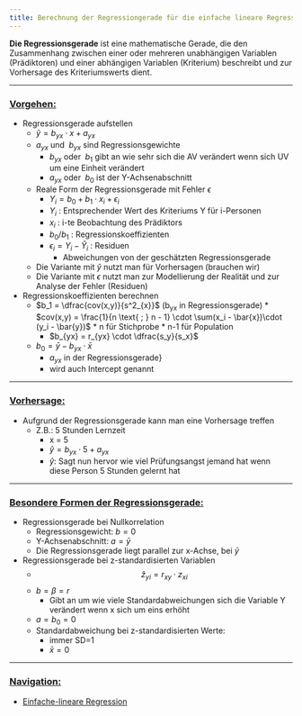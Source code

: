 ```yaml
---
title: Berechnung der Regressiongerade für die einfache lineare Regression
---
```


**Die Regressionsgerade** ist eine mathematische Gerade, die den Zusammenhang zwischen einer oder mehreren unabhängigen Variablen (Prädiktoren) und einer abhängigen Variablen (Kriterium) beschreibt und zur Vorhersage des Kriteriumswerts dient.

---

### <u>Vorgehen:</u>

* Regressionsgerade  aufstellen
  * $\hat{y} = b_{yx} \cdot x \;+\; a_{yx}$
  * $a_{yx} \text{ und } \; b_{yx}$ sind Regressionsgewichte
    * $b_{yx}\text{ oder } \; b_1$ gibt an wie sehr sich die AV verändert wenn sich UV um eine Einheit verändert
    * $a_{yx} \text{ oder } \; b_0$ ist der Y-Achsenabschnitt
  * Reale Form der Regressionsgerade mit Fehler $\epsilon$
    * $Y_i = b_0 + b_1 \cdot x_i + \epsilon_i$
    * $Y_i$ : Entsprechender Wert des Kriteriums Y für i-Personen
    * $x_i$ : i-te Beobachtung des Prädiktors
    * $b_0/b_1$ : Regressionskoeffizienten
    * $\epsilon_i = Y_i - \hat{Y}_i$ : Residuen
      * Abweichungen von der geschätzten Regressionsgerade
  * Die Variante mit $\hat{y}$ nutzt man für Vorhersagen (brauchen wir)
  * Die Variante mit $\epsilon$ nutzt man zur Modellierung der Realität und zur Analyse der Fehler (Residuen)
* Regressionskoeffizienten berechnen
  * $b_1 = \dfrac{cov(x,y)}{s^2_{x}}$ (b<sub>yx</sub> in Regressionsgerade)
    \* $cov(x,y) = \frac{1}{n \text{ ; } n - 1} \cdot \sum(x_i - \bar{x})\cdot (y_i - \bar{y})$
    \* n für Stichprobe
    \* n-1 für Population
    * $b_{yx} = r_{yx} \cdot \dfrac{s_y}{s_x}$
  * $b_0 = \bar{y} - b_{yx} \cdot \bar{x}$
    * $a_{yx}$ in der Regressionsgerade}
    * wird auch Intercept genannt

---

### <u>Vorhersage:</u>

* Aufgrund der Regressionsgerade kann man eine Vorhersage treffen
  * Z.B.: 5 Stunden Lernzeit
    * x = 5
    * $\hat{y} = b_{yx} \cdot 5 \;+\; a_{yx}$
    * $\hat{y}$: Sagt nun hervor wie viel Prüfungsangst jemand hat wenn diese Person 5 Stunden gelernt hat

---

### <u>Besondere Formen der Regressionsgerade:</u>

* Regressionsgerade bei Nullkorrelation
  * Regressionsgewicht: $b=0$
  * Y-Achsenabschnitt: $a= \bar{y}$
  * Die Regressionsgerade liegt parallel zur x-Achse, bei $\bar{y}$
* Regressionsgerade bei z-standardisierten Variablen
  * $$\hat{z}_{yi}=r_{xy}\cdot z_{xi}$$
  * $b = \beta =r$
    * Gibt an um wie viele Standardabweichungen sich die Variable Y verändert wenn x sich um eins erhöht
  * $a = b_0 = 0$
  * Standardabweichung bei z-standardisierten Werte:
    * immer SD=1
    * $\bar{x} =0$

---

### <u>Navigation:</u>

* [Einfache-lineare Regression](/einfache-lineare-regression)
